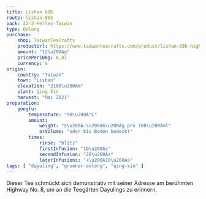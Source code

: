 ```yaml
---
title: Lishan 88K
route: lishan-88k
pack: 22-2-Helles-Taiwan
type: Oolong
purchase:
    shop: TaiwanTeaCrafts
    productUrl: https://www.taiwanteacrafts.com/product/lishan-88k-high-mountain-spring-oolong-tea/?attribute_pa_weight=250-g-8-82-oz-save-20&v=3a52f3c22ed6
    amount: "12\u200Ag"
    pricePer100g: 0,47
    currency: $
origin:
    country: "Taiwan"
    town: "Lishan"
    elevation: "2100\u200Am"
    plant: Qing Xin
    harvest: "Mai 2021"
preparation:
    gongfu:
        temperature: "90\u200A°C"
        amount:
            weight: "5\u200A-\u200A6\u200Ag pro 100\u200Aml"
            orVolume: "oder bis Boden bedeckt"
        times:
            rinse: "blitz"
            firstInfusion: "10\u200As"
            secondInfusion: "20\u200As"
            laterInfusions: "+\u200A10\u200As"
tags: [ "dayuling", "gruener-oolong", "qing-xin" ]
---
```

Dieser Tee schmückt sich demonstrativ mit seiner Adresse am berühmten Highway No.&nbsp;8, um an die Teegärten Dayulings zu erinnern.